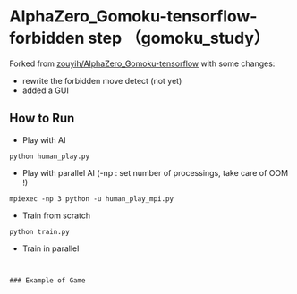 # AlphaZero_Gomoku-tensorflow-forbidden step （gomoku_study）

Forked from [zouyih/AlphaZero_Gomoku-tensorflow](https://github.com/zouyih/AlphaZero_Gomoku-tensorflow) with some changes:  

* rewrite the forbidden move detect (not yet)
* added a GUI

## How to Run
* Play with AI
```
python human_play.py
```
* Play with parallel AI (-np : set number of processings, take care of OOM !)
```
mpiexec -np 3 python -u human_play_mpi.py 
```
* Train from scratch
```
python train.py
```
* Train in parallel
```


### Example of Game

